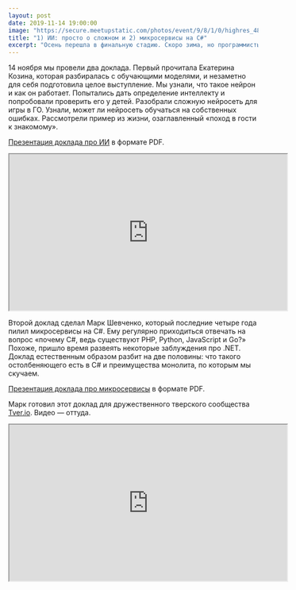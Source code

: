 ```yaml
---
layout: post
date: 2019-11-14 19:00:00
image: "https://secure.meetupstatic.com/photos/event/9/8/1/0/highres_486398928.jpeg"
title: "1) ИИ: просто о сложном и 2) микросервисы на C#"
excerpt: "Осень перешла в финальную стадию. Скоро зима, но программисты не прекращают программировать и обсуждать своё любимое программирование. Вот и сейчас."
---
```


14 ноября мы провели два доклада. Первый прочитала Екатерина Козина, которая разбиралась с обучающими моделями, и незаметно для себя подготовила целое выступление. Мы узнали, что такое нейрон и как он работает. Попытались дать определение интеллекту и попробовали проверить его у детей. Разобрали сложную нейросеть для игры в ГО. Узнали, может ли нейросеть обучаться на собственных ошибках. Рассмотрели пример из жизни, озаглавленный «поход в гости к знакомому».

[Презентация доклада про ИИ](/downloads/ai-1.pdf) в формате PDF.

<p class="video">
  <iframe width="560" height="315" src="https://www.youtube.com/embed/EopTGygaVC0" allow="accelerometer; autoplay; encrypted-media; gyroscope; picture-in-picture" allowfullscreen></iframe>
</p>

Второй доклад сделал Марк Шевченко, который последние четыре года пилил микросервисы на C#. Ему регулярно приходиться отвечать на вопрос «почему C#, ведь существуют PHP, Python, JavaScript и Go?» Похоже, пришло время развеять некоторые заблуждения про .NET. Доклад естественным образом разбит на две половины: что такого остолбеняющего есть в C# и преимущества монолита, по которым мы скучаем.

[Презентация доклада про микросервисы](/downloads/microservices-on-csharp.pdf) в формате PDF.

Марк готовил этот доклад для дружественного тверского сообщества [Tver.io](http://tver.io/). Видео — оттуда.

<p class="video">
  <iframe width="560" height="315" src="https://www.youtube.com/embed/HHQbRDX7g8k" allow="accelerometer; autoplay; encrypted-media; gyroscope; picture-in-picture" allowfullscreen></iframe>
</p>
